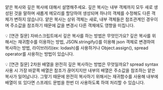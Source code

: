 얕은 복사와 깊은 복사에 대해서 설명해주세요.
깊은 복사는 내부 객체까지 모두 새로 생성된 것을 말하며 새롭게 메모리를 할당하여 생성되며 하나의 객체를 수정해도 다른 객체가 변하지 않습니다. 얕은 복사는 상위 객체는 새로, 내부 객체들은 참조관계인 경우이며 주소값을 참조하기 때문에 값을 변경시 다른 객체에도 영향을 미칩니다.

💡 [연관 질문] 자바스크립트에서 깊은 복사를 하는 방법은 무엇인가요? 깊은 복사를 위해서는 재귀함수를 이용하는 방법, JSON.stringify()를 이용해 json 객체로 변경하여 복사하는 방법, 라이브러리(ex: lodash)를 사용하거나 Object.assign(), spread operator를 사용하는 방법이 있습니다.

💡 [연관 질문] 2차원 배열을 완전히 깊은 복사하는 방법은 무엇일까요? spread syntax 사용 시 가장 바깥쪽 배열은 참조가 끊어지지만 내부의 배열은 주소값을 참조하는 얕은복사가 일어납니다. 그렇기 때문에 완전히 복사하기 위해서는 재귀함수를 사용해 내부에 배열이 또 있다면 스프레드 문법을 한번 더 사용하도록 하여 처리할 수 있습니다.

